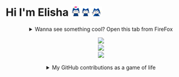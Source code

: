 # Hi I'm Elisha <img width=25px src="cat1.gif"><img width=27.5px src="cat2.gif"><img width=30px src="cat3.gif">
<details><summary align="center">Wanna see something cool? Open this tab from FireFox</summary><img src="me.svg" height="166"><img src="me.svg" height="166"><img src="me.svg" height="166"><img src="me.svg" height="166"><img src="me.svg" height="166"><img src="me.svg" height="166"><img src="me.svg" height="166"><img src="me.svg" height="166"><img src="me.svg" height="166"><img src="me.svg" height="166"><img src="me.svg" height="166"><img src="me.svg" height="166"><img src="me.svg" height="166"><img src="me.svg" height="166"><img src="me.svg" height="166"><img src="me.svg" height="166"><img src="me.svg" height="166"><img src="me.svg" height="166"><img src="me.svg" height="166"><img src="me.svg" height="166"><img src="me.svg" height="166"><img src="me.svg" height="166"><img src="me.svg" height="166"><img src="me.svg" height="166"><img src="me.svg" height="166"><img src="me.svg" height="166"><img src="me.svg" height="166"><img src="me.svg" height="166"><img src="me.svg" height="166"><img src="me.svg" height="166"><img src="me.svg" height="166"><img src="me.svg" height="166"><img src="me.svg" height="166"><img src="me.svg" height="166"><img src="me.svg" height="166"><img src="me.svg" height="166"><img src="me.svg" height="166"><img src="me.svg" height="166"><img src="me.svg" height="166"><img src="me.svg" height="166"><img src="me.svg" height="166"><img src="me.svg" height="166"><br/><br/><br/><br/></details>
<p align="center">
<img src="https://stats4github.vercel.app/api?username=donno2048&hide=stars,prs&include_all_commits=true"><br>
<img src="https://stats4github.vercel.app/api/top-langs/?username=donno2048&langs_count=11&hide=html&layout=compact"><br>
<img src="https://github-profile-trophy.vercel.app/?username=donno2048&title=Commit,Issues,Repositories,MultiLanguage&column=4"></p>
<details><summary align="center">My GitHub contributions as a game of life</summary><p align="center"><img src="https://github4life.herokuapp.com/donno2048.gif"></p></details>

[//]: # (github-stats-eight instead of github-readme-stats for m sign)
